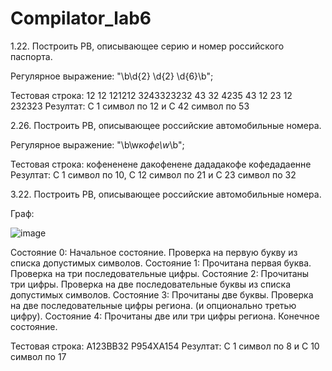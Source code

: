 # Compilator_lab6

1.22. Построить РВ, описывающее серию и номер российского паспорта.

Регулярное выражение: "\b\d{2} \d{2} \d{6}\b";

Тестовая строка: 12 12 121212 3243323232 43 32 4235 43 12 23 12 232323 
Резултат: С 1 символ по 12 и С 42 символ по 53



2.26. Построить РВ, описывающее российские автомобильные номера.

Регулярное выражение: "\b\w*кофе\w*\b";

Тестовая строка: кофененене дакофенене дададакофе кофедадаенне  
Резултат: С 1 символ по 10, С 12 символ по 21 и С 23 символ по 32



3.22. Построить РВ, описывающее российские автомобильные номера.

Граф: 

![image](https://github.com/imploCBA/Compilator_lab6/assets/60794005/ba60dfbf-a52c-48cb-bbbb-a70e86975cdb)


Состояние 0: Начальное состояние.
        Проверка на первую букву из списка допустимых символов.
Состояние 1: Прочитана первая буква.
        Проверка на три последовательные цифры.
Состояние 2: Прочитаны три цифры.
        Проверка на две последовательные буквы из списка допустимых символов.
Состояние 3: Прочитаны две буквы.
        Проверка на две последовательные цифры региона. (и опционально третью цифру).
Состояние 4: Прочитаны две или три цифры региона. Конечное состояние.

Тестовая строка: А123ВВ32 Р954ХА154
Резултат:  С 1 символ по 8 и С 10 символ по 17
